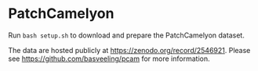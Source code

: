 # PatchCamelyon

Run `bash setup.sh` to download and prepare the PatchCamelyon dataset.

The data are hosted publicly at https://zenodo.org/record/2546921.
Please see https://github.com/basveeling/pcam for more information.
